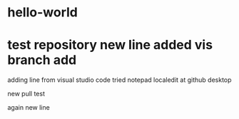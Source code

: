 # hello-world
test repository
new line added
vis branch add
=======
adding line from visual studio code
tried notepad localedit at github desktop

new pull test

again new line
